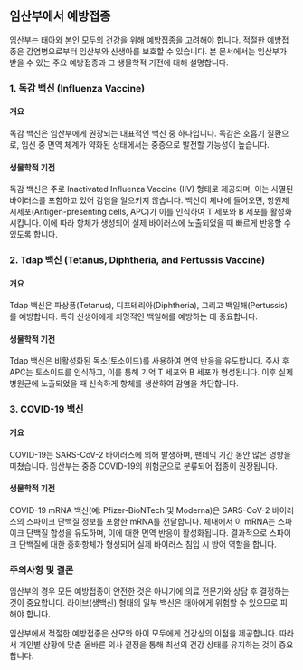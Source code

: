 

## 임산부에서 예방접종

임산부는 태아와 본인 모두의 건강을 위해 예방접종을 고려해야 합니다. 적절한 예방접종은 감염병으로부터 임산부와 신생아를 보호할 수 있습니다. 본 문서에서는 임산부가 받을 수 있는 주요 예방접종과 그 생물학적 기전에 대해 설명합니다.

### 1. 독감 백신 (Influenza Vaccine)

#### 개요
독감 백신은 임산부에게 권장되는 대표적인 백신 중 하나입니다. 독감은 호흡기 질환으로, 임신 중 면역 체계가 약화된 상태에서는 중증으로 발전할 가능성이 높습니다.

#### 생물학적 기전
독감 백신은 주로 Inactivated Influenza Vaccine (IIV) 형태로 제공되며, 이는 사멸된 바이러스를 포함하고 있어 감염을 일으키지 않습니다. 백신이 체내에 들어오면, 항원제시세포(Antigen-presenting cells, APC)가 이를 인식하여 T 세포와 B 세포를 활성화시킵니다. 이에 따라 항체가 생성되어 실제 바이러스에 노출되었을 때 빠르게 반응할 수 있도록 합니다.

### 2. Tdap 백신 (Tetanus, Diphtheria, and Pertussis Vaccine)

#### 개요
Tdap 백신은 파상풍(Tetanus), 디프테리아(Diphtheria), 그리고 백일해(Pertussis)를 예방합니다. 특히 신생아에게 치명적인 백일해를 예방하는 데 중요합니다.

#### 생물학적 기전
Tdap 백신은 비활성화된 독소(토소이드)를 사용하여 면역 반응을 유도합니다. 주사 후 APC는 토소이드를 인식하고, 이를 통해 기억 T 세포와 B 세포가 형성됩니다. 이후 실제 병원균에 노출되었을 때 신속하게 항체를 생산하여 감염을 차단합니다.

### 3. COVID-19 백신

#### 개요
COVID-19는 SARS-CoV-2 바이러스에 의해 발생하며, 팬데믹 기간 동안 많은 영향을 미쳤습니다. 임산부는 중증 COVID-19의 위험군으로 분류되어 접종이 권장됩니다.

#### 생물학적 기전
COVID-19 mRNA 백신(예: Pfizer-BioNTech 및 Moderna)은 SARS-CoV-2 바이러스의 스파이크 단백질 정보를 포함한 mRNA를 전달합니다. 체내에서 이 mRNA는 스파이크 단백질 합성을 유도하며, 이에 대한 면역 반응이 활성화됩니다. 결과적으로 스파이크 단백질에 대한 중화항체가 형성되어 실제 바이러스 침입 시 방어 역할을 합니다.

### 주의사항 및 결론

임산부의 경우 모든 예방접종이 안전한 것은 아니기에 의료 전문가와 상담 후 결정하는 것이 중요합니다. 라이브(생백신) 형태의 일부 백신은 태아에게 위험할 수 있으므로 피해야 합니다.

임산부에서 적절한 예방접종은 산모와 아이 모두에게 건강상의 이점을 제공합니다. 따라서 개인별 상황에 맞춘 올바른 의사 결정을 통해 최선의 건강 상태를 유지하는 것이 중요합니다.
